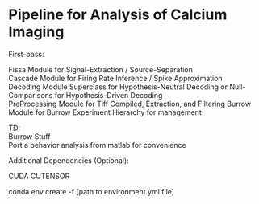# Pipeline for Analysis of Calcium Imaging

First-pass:    

Fissa Module for Signal-Extraction / Source-Separation    
Cascade Module for Firing Rate Inference / Spike Approximation    
Decoding Module Superclass for Hypothesis-Neutral Decoding or Null-Comparisons for Hypothesis-Driven Decoding    
PreProcessing Module for Tiff Compiled, Extraction, and Filtering
Burrow Module for Burrow
Experiment Hierarchy for management

TD:    
Burrow Stuff    
Port a behavior analysis from matlab for convenience    

Additional Dependencies (Optional):

CUDA
CUTENSOR

conda env create -f [path to environment.yml file]
